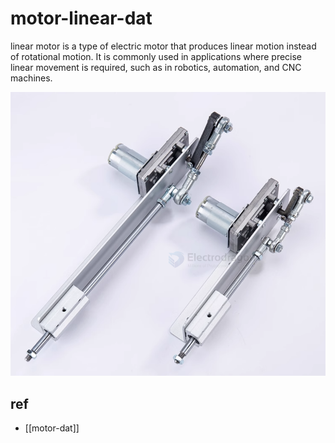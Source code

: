 
# motor-linear-dat

linear motor is a type of electric motor that produces linear motion instead of rotational motion. It is commonly used in applications where precise linear movement is required, such as in robotics, automation, and CNC machines.

![](2025-06-06-18-42-43.png)

## ref 

- [[motor-dat]]